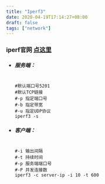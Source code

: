 ```yaml
---
title: "Iperf3"
date: 2020-04-19T17:14:27+08:00
draft: false
tags: ["network"]
---
```

### iperf官网 [点这里][1]

- ##### 服务端：
    ```shell

    #默认端口号5201
    #默认TCP链接
    #-p 指定端口号
    #-b 指定带宽
    #-u 指定UDP协议
    iperf3 -s

    ```
- ##### 客户端：
    ```shell

    #-i 输出间隔
    #-t 持续时间
    #-p 服务端端口号
    #-P 并发连接数
    iperf3 -c server-ip -i 10 -t 600

    ```

[1]:https://iperf.fr/



